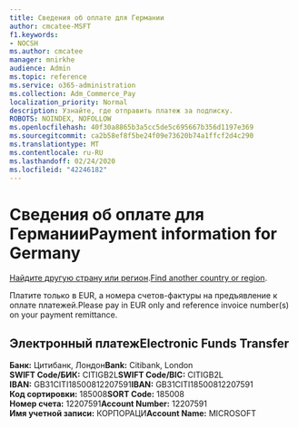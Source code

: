 ```yaml
---
title: Сведения об оплате для Германии
author: cmcatee-MSFT
f1.keywords:
- NOCSH
ms.author: cmcatee
manager: mnirkhe
audience: Admin
ms.topic: reference
ms.service: o365-administration
ms.collection: Adm_Commerce_Pay
localization_priority: Normal
description: Узнайте, где отправить платеж за подписку.
ROBOTS: NOINDEX, NOFOLLOW
ms.openlocfilehash: 40f30a8865b3a5cc5de5c695667b356d1197e369
ms.sourcegitcommit: ca2b58ef8f5be24f09e73620b74a1ffcf2d4c290
ms.translationtype: MT
ms.contentlocale: ru-RU
ms.lasthandoff: 02/24/2020
ms.locfileid: "42246182"
---
```

# <a name="payment-information-for-germany"></a><span data-ttu-id="287ad-103">Сведения об оплате для Германии</span><span class="sxs-lookup"><span data-stu-id="287ad-103">Payment information for Germany</span></span>

<span data-ttu-id="287ad-104">[Найдите другую страну или регион](../billing-and-payments/pay-for-your-subscription.md).</span><span class="sxs-lookup"><span data-stu-id="287ad-104">[Find another country or region](../billing-and-payments/pay-for-your-subscription.md).</span></span>

<span data-ttu-id="287ad-105">Платите только в EUR, а номера счетов-фактуры на предъявление к оплате платежей.</span><span class="sxs-lookup"><span data-stu-id="287ad-105">Please pay in EUR only and reference invoice number(s) on your payment remittance.</span></span>

## <a name="electronic-funds-transfer"></a><span data-ttu-id="287ad-106">Электронный платеж</span><span class="sxs-lookup"><span data-stu-id="287ad-106">Electronic Funds Transfer</span></span>

<span data-ttu-id="287ad-107">**Банк:** Цитибанк, Лондон</span><span class="sxs-lookup"><span data-stu-id="287ad-107">**Bank:** Citibank, London</span></span>  
<span data-ttu-id="287ad-108">**SWIFT Code/БИК:** CITIGB2L</span><span class="sxs-lookup"><span data-stu-id="287ad-108">**SWIFT Code/BIC:** CITIGB2L</span></span>  
<span data-ttu-id="287ad-109">**IBAN:** GB31CITI18500812207591</span><span class="sxs-lookup"><span data-stu-id="287ad-109">**IBAN:** GB31CITI18500812207591</span></span>  
<span data-ttu-id="287ad-110">**Код сортировки:** 185008</span><span class="sxs-lookup"><span data-stu-id="287ad-110">**SORT Code:** 185008</span></span>  
<span data-ttu-id="287ad-111">**Номер счета:** 12207591</span><span class="sxs-lookup"><span data-stu-id="287ad-111">**Account Number:** 12207591</span></span>  
<span data-ttu-id="287ad-112">**Имя учетной записи:** КОРПОРАЦИ</span><span class="sxs-lookup"><span data-stu-id="287ad-112">**Account Name:** MICROSOFT</span></span> 